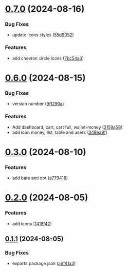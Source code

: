 # [0.7.0](https://github.com/elevz/elevz-icon/compare/v0.6.0...v0.7.0) (2024-08-16)


### Bug Fixes

* update icons styles ([55d9052](https://github.com/elevz/elevz-icon/commit/55d9052ac55a60fb03ba481b1f9286e47e329fa3))


### Features

* add chevron circle icons ([7bc54a3](https://github.com/elevz/elevz-icon/commit/7bc54a3b359fb9573ec3254d5d34fbc3978f9bf8))



# [0.6.0](https://github.com/elevz/elevz-icon/compare/v0.3.0...v0.6.0) (2024-08-15)


### Bug Fixes

* version number ([9ff290a](https://github.com/elevz/elevz-icon/commit/9ff290a8744749f0116bd2e66ded3a5c1b88e829))


### Features

* Add dashboard, cart, cart full, wallet-money ([3158a58](https://github.com/elevz/elevz-icon/commit/3158a58944f8d0bc7def995334cb3bcec29e38de))
* add icon money, list, table and users ([348ea9f](https://github.com/elevz/elevz-icon/commit/348ea9fafabffcc0336a69d185134a66c0768aed))



# [0.3.0](https://github.com/elevz/elevz-icon/compare/v0.2.0...v0.3.0) (2024-08-10)


### Features

* add bars and dot ([a779418](https://github.com/elevz/elevz-icon/commit/a7794183578311b40a6c079160c4244cdfc549da))



# [0.2.0](https://github.com/elevz/elevz-icon/compare/v0.1.1...v0.2.0) (2024-08-05)


### Features

* add icons ([1418f42](https://github.com/elevz/elevz-icon/commit/1418f420ce8d53067f6536245e78c792c31b29c9))



## [0.1.1](https://github.com/elevz/elevz-icon/compare/v0.1.0...v0.1.1) (2024-08-05)


### Bug Fixes

* exports package json ([a9f41a3](https://github.com/elevz/elevz-icon/commit/a9f41a3dbd4afc03cbe34df817a7e0e869de5f51))



